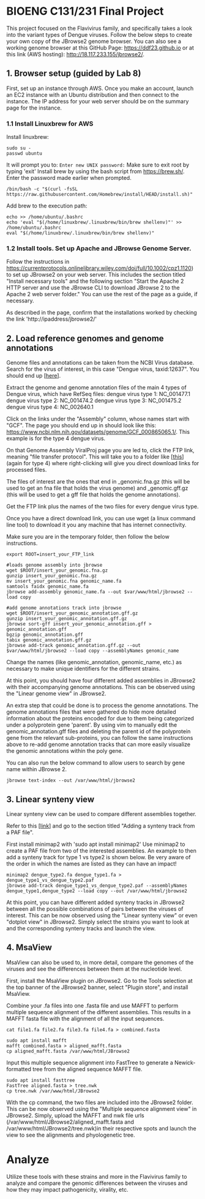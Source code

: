 # BIOENG C131/231 Final Project

This project focused on the Flavivirus family, and specifically takes a look into the variant types of Dengue viruses. Follow the below steps to create your own copy of the JBrowse2 genome browser. You can also see a working genome browser at this GitHub Page: https://ddf23.github.io or at this link (AWS hosting): http://18.117.233.155/jbrowse2/.

## 1. Browser setup (guided by Lab 8)

First, set up an instance through AWS. Once you make an account, launch an EC2 instance with an Ubuntu distribution and then connect to the instance. The IP address for your web server should be on the summary page for the instance.

### 1.1 Install Linuxbrew for AWS

Install linuxbrew: 
```
sudo su -
passwd ubuntu
```

It will prompt you to: `Enter new UNIX password:` Make sure to exit root by typing 'exit'
Install brew by using the bash script from https://brew.sh/. Enter the password made earlier when prompted. 
```
/bin/bash -c "$(curl -fsSL https://raw.githubusercontent.com/Homebrew/install/HEAD/install.sh)"
```

Add brew to the execution path:
```
echo >> /home/ubuntu/.bashrc
echo 'eval "$(/home/linuxbrew/.linuxbrew/bin/brew shellenv)"' >> /home/ubuntu/.bashrc
eval "$(/home/linuxbrew/.linuxbrew/bin/brew shellenv)"
```

### 1.2 Install tools. Set up Apache and JBrowse Genome Server.

Follow the instructions in https://currentprotocols.onlinelibrary.wiley.com/doi/full/10.1002/cpz1.1120) to set up JBrowse2 on your web server. This includes the section titled "Install necessary tools" and the following section "Start the Apache 2 HTTP server and use the JBrowse CLI to download JBrowse 2 to the Apache 2 web server folder." You can use the rest of the page as a guide, if necessary.

As described in the page, confirm that the installations worked by checking the link 'http://ipaddress/jbrowse2/'

## 2. Load reference genomes and genome annotations
Genome files and annotations can be taken from the NCBI Virus database. Search for the virus of interest, in this case "Dengue virus, taxid:12637". You should end up [[here](https://www.ncbi.nlm.nih.gov/labs/virus/vssi/#/virus?SeqType_s=Nucleotide&VirusLineage_ss=Dengue%20virus,%20taxid:12637)].

Extract the genome and genome annotation files of the main 4 types of Dengue virus, which have RefSeq files:
dengue virus type 1: NC_001477.1
dengue virus type 2: NC_001474.2
dengue virus type 3: NC_001475.2
dengue virus type 4: NC_002640.1

Click on the links under the "Assembly" column, whose names start with "GCF". The page you should end up in should look like this: https://www.ncbi.nlm.nih.gov/datasets/genome/GCF_000865065.1/. This example is for the type 4 dengue virus.

On that Genome Assembly ViralProj page you are led to, click the FTP link, meaning "file transfer protocol". This will take you to a folder like [[this](https://ftp.ncbi.nlm.nih.gov/genomes/all/GCF/000/865/065/GCF_000865065.1_ViralProj15599/)] (again for type 4) where right-clicking will give you direct download links for processed files.

The files of interest are the ones that end in _genomic.fna.gz (this will be used to get an fna file that holds the virus genome) and _genomic.gff.gz (this will be used to get a gff file that holds the genome annotations).

Get the FTP link plus the names of the two files for every dengue virus type.

Once you have a direct download link, you can use wget (a linux command line tool) to download it you any machine that has internet connectivity.

Make sure you are in the temporary folder, then follow the below instructions.
```
export ROOT=insert_your_FTP_link

#loads genome assembly into jbrowse
wget $ROOT/insert_your_genomic.fna.gz
gunzip insert_your_genomic.fna.gz
mv insert_your_genomic.fna genomic_name.fa
samtools faidx genomic_name.fa
jbrowse add-assembly genomic_name.fa --out $var/www/html/jbrowse2 --load copy

#add genome annotations track into jbrowse
wget $ROOT/insert_your_genomic_annotation.gff.gz
gunzip insert_your_genomic_annotation.gff.gz
jbrowse sort-gff insert_your_genomic_annotation.gff > genomic_annotation.gff
bgzip genomic_annotation.gff
tabix genomic_annotation.gff.gz
jbrowse add-track genomic_annotation.gff.gz --out $var/www/html/jbrowse2 --load copy --assemblyNames genomic_name
```
Change the names (like genomic_annotation, genomic_name, etc.) as necessary to make unique identifiers for the different strains.

At this point, you should have four different added assemblies in JBrowse2 with their accompanying genome annotations. This can be observed using the "Linear genome view" in JBrowse2.

An extra step that could be done is to process the genome annotations. The genome annotations files that were gathered do hide more detailed information about the proteins encoded for due to them being categorized under a polyprotein gene 'parent'. By using vim to manually edit the genomic_annotation.gff files and deleting the parent id of the polyprotein gene from the relevant sub-proteins, you can follow the same instructions above to re-add genome annotation tracks that can more easily visualize the genomic annotations within the poly gene.

You can also run the below command to allow users to search by gene name within JBrowse 2.
```
jbrowse text-index --out /var/www/html/jbrowse2
```

## 3. Linear synteny view
Linear synteny view can be used to compare different assemblies together.

Refer to this [[link](https://jbrowse.org/jb2/docs/quickstart_web/)] and go to the section titled "Adding a synteny track from a PAF file". 

First install minimap2 with 'sudo apt install minimap2'
Use minimap2 to create a PAF file from two of the interested assemblies. An example to then add a synteny track for type 1 vs type2 is shown below. Be very aware of the order in which the names are listed as they can have an impact!
```
minimap2 dengue_type2.fa dengue_type1.fa > dengue_type1_vs_dengue_type2.paf
jbrowse add-track dengue_type1_vs_dengue_type2.paf --assemblyNames dengue_type1,dengue_type2 --load copy --out /var/www/html/jbrowse2
```

At this point, you can have different added synteny tracks in JBrowse2 between all the possible combinations of pairs between the viruses of interest. This can be now observed using the "Linear synteny view" or even "dotplot view" in JBrowse2. Simply select the strains you want to look at and the corresponding synteny tracks and launch the view.

## 4. MsaView
MsaView can also be used to, in more detail, compare the genomes of the viruses and see the differences between them at the nucleotide level.

First, install the MsaView plugin on JBrowse2. Go to the Tools selection at the top banner of the JBrowse2 banner, select "Plugin store", and install MsaView.

Combine your .fa files into one .fasta file and use MAFFT to perform multiple sequence alignment of the different assemblies. This results in a MAFFT fasta file with the alignment of all the input sequences.
```
cat file1.fa file2.fa file3.fa file4.fa > combined.fasta

sudo apt install mafft
mafft combined.fasta > aligned_mafft.fasta
cp aligned_mafft.fasta /var/www/html/JBrowse2
```

Input this multiple sequence alignment into FastTree to generate a Newick-formatted tree from the aligned sequence MAFFT file.

```
sudo apt install fasttree
FastTree aligned.fasta > tree.nwk
cp tree.nwk /var/www/html/JBrowse2
```

With the cp command, the two files are included into the JBrowse2 folder. This can be now observed using the "Multiple sequence alignment view" in JBrowse2. Simply, upload the MAFFT and nwk file urls (/var/www/html/JBrowse2/aligned_mafft.fasta and /var/www/html/JBrowse2/tree.nwk)in their respective spots and launch the view to see the alignments and phyologenetic tree.


# Analyze
Utilize these tools with these strains and more in the Flavivirus family to analyze and compare the genomic differences between the viruses and how they may impact pathogenicity, virality, etc.
